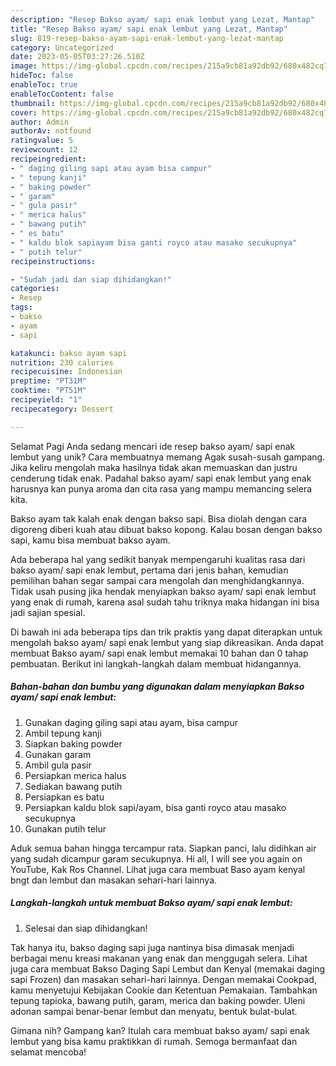 ```yaml
---
description: "Resep Bakso ayam/ sapi enak lembut yang Lezat, Mantap"
title: "Resep Bakso ayam/ sapi enak lembut yang Lezat, Mantap"
slug: 819-resep-bakso-ayam-sapi-enak-lembut-yang-lezat-mantap
category: Uncategorized
date: 2023-05-05T03:27:26.510Z
image: https://img-global.cpcdn.com/recipes/215a9cb81a92db92/680x482cq70/bakso-ayam-sapi-enak-lembut-foto-resep-utama.jpg
hideToc: false
enableToc: true
enableTocContent: false
thumbnail: https://img-global.cpcdn.com/recipes/215a9cb81a92db92/680x482cq70/bakso-ayam-sapi-enak-lembut-foto-resep-utama.jpg
cover: https://img-global.cpcdn.com/recipes/215a9cb81a92db92/680x482cq70/bakso-ayam-sapi-enak-lembut-foto-resep-utama.jpg
author: Admin
authorAv: notfound
ratingvalue: 5
reviewcount: 12
recipeingredient:
- " daging giling sapi atau ayam bisa campur"
- " tepung kanji"
- " baking powder"
- " garam"
- " gula pasir"
- " merica halus"
- " bawang putih"
- " es batu"
- " kaldu blok sapiayam bisa ganti royco atau masako secukupnya"
- " putih telur"
recipeinstructions:

- "Sudah jadi dan siap dihidangkan!"
categories:
- Resep
tags:
- bakso
- ayam
- sapi

katakunci: bakso ayam sapi 
nutrition: 230 calories
recipecuisine: Indonesian
preptime: "PT31M"
cooktime: "PT51M"
recipeyield: "1"
recipecategory: Dessert

---
```



Selamat Pagi Anda sedang mencari ide resep bakso ayam/ sapi enak lembut yang unik? Cara membuatnya memang Agak susah-susah gampang. Jika keliru mengolah maka hasilnya tidak akan memuaskan dan justru cenderung tidak enak. Padahal bakso ayam/ sapi enak lembut yang enak harusnya kan punya aroma dan cita rasa yang mampu memancing selera kita.


Bakso ayam tak kalah enak dengan bakso sapi. Bisa diolah dengan cara digoreng diberi kuah atau dibuat bakso kopong. Kalau bosan dengan bakso sapi, kamu bisa membuat bakso ayam.

Ada beberapa hal yang sedikit banyak mempengaruhi kualitas rasa dari bakso ayam/ sapi enak lembut, pertama dari jenis bahan, kemudian pemilihan bahan segar sampai cara mengolah dan menghidangkannya. Tidak usah pusing jika hendak menyiapkan bakso ayam/ sapi enak lembut yang enak di rumah, karena asal sudah tahu triknya maka hidangan ini bisa jadi sajian spesial.


Di bawah ini ada beberapa tips dan trik praktis yang dapat diterapkan untuk mengolah bakso ayam/ sapi enak lembut yang siap dikreasikan. Anda dapat membuat Bakso ayam/ sapi enak lembut memakai 10 bahan dan 0 tahap pembuatan. Berikut ini langkah-langkah dalam membuat hidangannya.

<!--inarticleads1-->

##### Bahan-bahan dan bumbu yang digunakan dalam menyiapkan Bakso ayam/ sapi enak lembut:

1. Gunakan  daging giling sapi atau ayam, bisa campur
1. Ambil  tepung kanji
1. Siapkan  baking powder
1. Gunakan  garam
1. Ambil  gula pasir
1. Persiapkan  merica halus
1. Sediakan  bawang putih
1. Persiapkan  es batu
1. Persiapkan  kaldu blok sapi/ayam, bisa ganti royco atau masako secukupnya
1. Gunakan  putih telur


Aduk semua bahan hingga tercampur rata. Siapkan panci, lalu didihkan air yang sudah dicampur garam secukupnya. Hi all, I will see you again on YouTube, Kak Ros Channel. Lihat juga cara membuat Baso ayam kenyal bngt dan lembut dan masakan sehari-hari lainnya. 

<!--inarticleads2-->

##### Langkah-langkah untuk membuat Bakso ayam/ sapi enak lembut:


1. Selesai dan siap dihidangkan!

Tak hanya itu, bakso daging sapi juga nantinya bisa dimasak menjadi berbagai menu kreasi makanan yang enak dan menggugah selera. Lihat juga cara membuat Bakso Daging Sapi Lembut dan Kenyal (memakai daging sapi Frozen) dan masakan sehari-hari lainnya. Dengan memakai Cookpad, kamu menyetujui Kebijakan Cookie dan Ketentuan Pemakaian. Tambahkan tepung tapioka, bawang putih, garam, merica dan baking powder. Uleni adonan sampai benar-benar lembut dan menyatu, bentuk bulat-bulat. 

Gimana nih? Gampang kan? Itulah cara membuat bakso ayam/ sapi enak lembut yang bisa kamu praktikkan di rumah. Semoga bermanfaat dan selamat mencoba!
